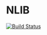 # NLIB

[![Build Status](https://drone.home.iloahz.com/api/badges/iloahz/nlib/status.svg)](https://drone.home.iloahz.com/iloahz/nlib)